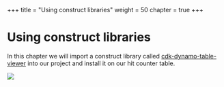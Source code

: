 +++
title = "Using construct libraries"
weight = 50
chapter = true
+++

# Using construct libraries

In this chapter we will import a construct library called
[cdk-dynamo-table-viewer](https://www.npmjs.com/package/cdk-dynamo-table-viewer)
into our project and install it on our hit counter table.

![](/images/table-viewer.png)


